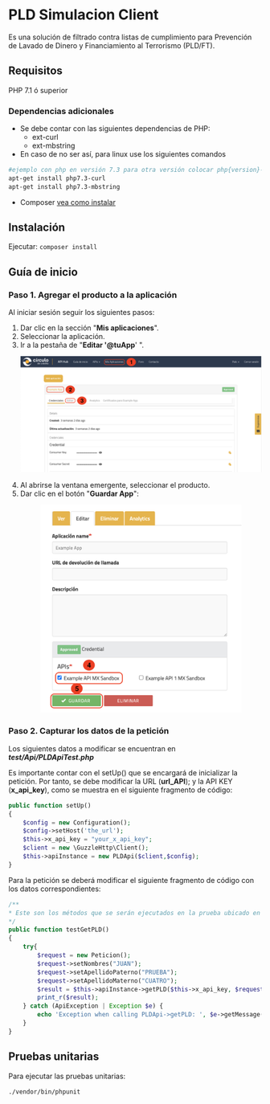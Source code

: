 # PLD Simulacion Client

Es una solución de filtrado contra listas de cumplimiento para Prevención de Lavado de Dinero y Financiamiento al Terrorismo (PLD/FT).

## Requisitos

PHP 7.1 ó superior

### Dependencias adicionales

- Se debe contar con las siguientes dependencias de PHP:
  - ext-curl
  - ext-mbstring
- En caso de no ser así, para linux use los siguientes comandos

```sh
#ejemplo con php en versión 7.3 para otra versión colocar php{version}-curl
apt-get install php7.3-curl
apt-get install php7.3-mbstring
```

- Composer [vea como instalar][1]

## Instalación

Ejecutar: `composer install`

## Guía de inicio

### Paso 1. Agregar el producto a la aplicación

Al iniciar sesión seguir los siguientes pasos:

1.  Dar clic en la sección "**Mis aplicaciones**".
2.  Seleccionar la aplicación.
3.  Ir a la pestaña de "**Editar '@tuApp**' ".
    <p align="center">
      <img src="https://github.com/APIHub-CdC/imagenes-cdc/blob/master/edit_applications.jpg" width="900">
    </p>
4.  Al abrirse la ventana emergente, seleccionar el producto.
5.  Dar clic en el botón "**Guardar App**":
    <p align="center">
      <img src="https://github.com/APIHub-CdC/imagenes-cdc/blob/master/selected_product.jpg" width="400">
    </p>

### Paso 2. Capturar los datos de la petición

Los siguientes datos a modificar se encuentran en **_test/Api/PLDApiTest.php_**

Es importante contar con el setUp() que se encargará de inicializar la petición. Por tanto, se debe modificar la URL (**url_API**); y la API KEY (**x_api_key**), como se muestra en el siguiente fragmento de código:

```php
public function setUp()
{
    $config = new Configuration();
    $config->setHost('the_url');
    $this->x_api_key = "your_x_api_key";
    $client = new \GuzzleHttp\Client();
    $this->apiInstance = new PLDApi($client,$config);
} 
```

Para la petición se deberá modificar el siguiente fragmento de código con los datos correspondientes:

```php
/**
* Este son los métodos que se serán ejecutados en la prueba ubicado en path/to/repository/test/Api/PLDApiTest.php
*/
public function testGetPLD()
{
    try{
        $request = new Peticion();
        $request->setNombres("JUAN");
        $request->setApellidoPaterno("PRUEBA");
        $request->setApellidoMaterno("CUATRO");
        $result = $this->apiInstance->getPLD($this->x_api_key, $request);
        print_r($result);
    } catch (ApiException | Exception $e) {
        echo 'Exception when calling PLDApi->getPLD: ', $e->getMessage(), PHP_EOL;
    }
}
```

## Pruebas unitarias

Para ejecutar las pruebas unitarias:

```sh
./vendor/bin/phpunit
```

[1]: https://getcomposer.org/doc/00-intro.md#installation-linux-unix-macos
